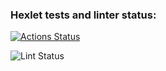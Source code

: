 ### Hexlet tests and linter status:
[![Actions Status](https://github.com/dsdisperfect/frontend-project-46/workflows/hexlet-check/badge.svg)](https://github.com/dsdisperfect/frontend-project-46/actions)

![Lint Status](https://github.com/dsdisperfect/frontend-project-46/actions/workflows/eslint.yml/badge.svg)